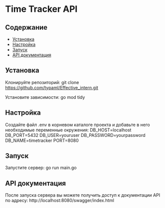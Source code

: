 # Time Tracker API

## Содержание
- [Установка](#установка)
- [Настройка](#настройка)
- [Запуск](#запуск)
- [API документация](#api-документация)


## Установка
Клонируйте репозиторий:
git clone https://github.com/typaml/Effective_intern.git

Установите зависимости:
go mod tidy

## Настройка
Создайте файл .env в корневом каталоге проекта и добавьте в него необходимые переменные окружения:
DB_HOST=localhost
DB_PORT=5432
DB_USER=youruser
DB_PASSWORD=yourpassword
DB_NAME=timetracker
PORT=8080

## Запуск
Запустите сервер:
go run main.go

## API документация

После запуска сервера вы можете получить доступ к документации API по адресу:
http://localhost:8080/swagger/index.html
